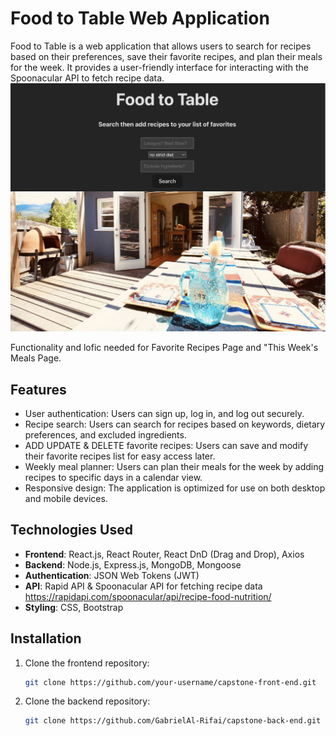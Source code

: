 # Food to Table Web Application

Food to Table is a web application that allows users to search for recipes based on their preferences, save their favorite recipes, and plan their meals for the week. It provides a user-friendly interface for interacting with the Spoonacular API to fetch recipe data.
![alt text](<src/assets/Food-To-Table.jpg>)

Functionality and lofic needed for Favorite Recipes Page and "This Week's Meals Page.

## Features

- User authentication: Users can sign up, log in, and log out securely.
- Recipe search: Users can search for recipes based on keywords, dietary preferences, and excluded ingredients.
- ADD UPDATE & DELETE favorite recipes: Users can save and modify their favorite recipes list for easy access later.
- Weekly meal planner: Users can plan their meals for the week by adding recipes to specific days in a calendar view.
- Responsive design: The application is optimized for use on both desktop and mobile devices.

## Technologies Used

- **Frontend**: React.js, React Router, React DnD (Drag and Drop), Axios
- **Backend**: Node.js, Express.js, MongoDB, Mongoose
- **Authentication**: JSON Web Tokens (JWT)
- **API**: Rapid API & Spoonacular API for fetching recipe data https://rapidapi.com/spoonacular/api/recipe-food-nutrition/
- **Styling**: CSS, Bootstrap

## Installation

1. Clone the frontend repository:

   ```bash
   git clone https://github.com/your-username/capstone-front-end.git

2. Clone the backend repository:

   ```bash
   git clone https://github.com/GabrielAl-Rifai/capstone-back-end.git
